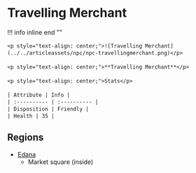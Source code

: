 # **Travelling Merchant**

!!! info inline end ""

    <p style="text-align: center;">![Travelling Merchant](../../articleassets/npc/npc-travellingmerchant.png)</p>

    <p style="text-align: center;">**Travelling Merchant**</p>

    <p style="text-align: center;">Stats</p>

    | Attribute | Info |
    | :---------- | :---------- |
    | Disposition | Friendly |
    | Health | 35 |

## **Regions**

- [Edana](../../Regions/Edana.md)
	- Market square (inside)
